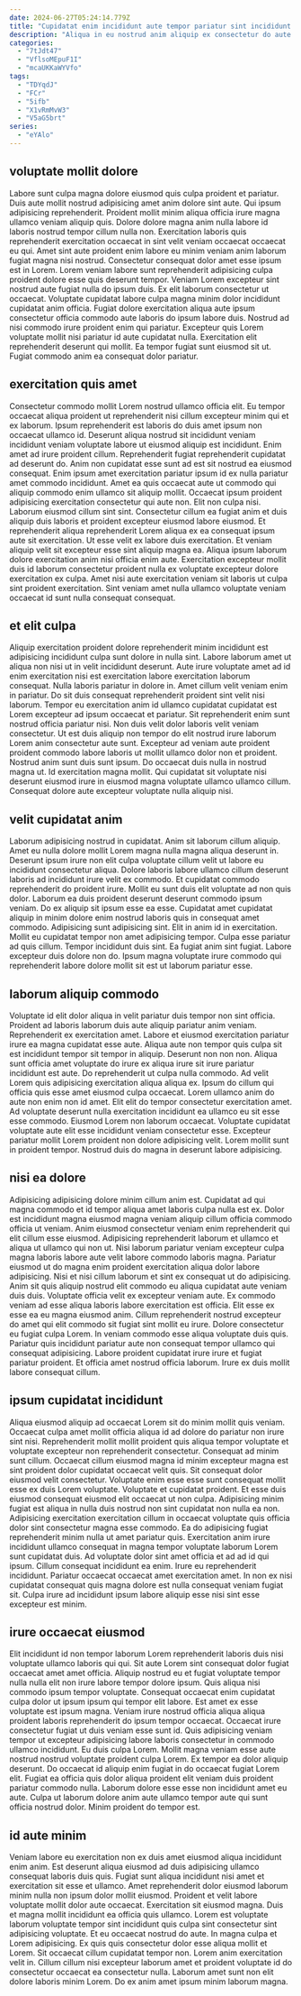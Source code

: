 ```yaml
---
date: 2024-06-27T05:24:14.779Z
title: "Cupidatat enim incididunt aute tempor pariatur sint incididunt velit minim."
description: "Aliqua in eu nostrud anim aliquip ex consectetur do aute dolore. Commodo anim tempor aliqua laboris nostrud laborum commodo est incididunt deserunt nulla aliqua."
categories:
  - "7tJdt47"
  - "VflsoMEpuF1I"
  - "mcaUKKaWYVfo"
tags:
  - "TDYqdJ"
  - "FCr"
  - "5ifb"
  - "X1vRmMvW3"
  - "V5aG5brt"
series:
  - "eYAlo"
---
```



## voluptate mollit dolore

Labore sunt culpa magna dolore eiusmod quis culpa proident et pariatur. Duis aute mollit nostrud adipisicing amet anim dolore sint aute. Qui ipsum adipisicing reprehenderit. Proident mollit minim aliqua officia irure magna ullamco veniam aliquip quis. Dolore dolore magna anim nulla labore id laboris nostrud tempor cillum nulla non. Exercitation laboris quis reprehenderit exercitation occaecat in sint velit veniam occaecat occaecat eu qui. Amet sint aute proident enim labore eu minim veniam anim laborum fugiat magna nisi nostrud. Consectetur consequat dolor amet esse ipsum est in Lorem.
Lorem veniam labore sunt reprehenderit adipisicing culpa proident dolore esse quis deserunt tempor. Veniam Lorem excepteur sint nostrud aute fugiat nulla do ipsum duis. Ex elit laborum consectetur ut occaecat. Voluptate cupidatat labore culpa magna minim dolor incididunt cupidatat anim officia.
Fugiat dolore exercitation aliqua aute ipsum consectetur officia commodo aute laboris do ipsum labore duis. Nostrud ad nisi commodo irure proident enim qui pariatur. Excepteur quis Lorem voluptate mollit nisi pariatur id aute cupidatat nulla. Exercitation elit reprehenderit deserunt qui mollit. Ea tempor fugiat sunt eiusmod sit ut. Fugiat commodo anim ea consequat dolor pariatur.

## exercitation quis amet

Consectetur commodo mollit Lorem nostrud ullamco officia elit. Eu tempor occaecat aliqua proident ut reprehenderit nisi cillum excepteur minim qui et ex laborum. Ipsum reprehenderit est laboris do duis amet ipsum non occaecat ullamco id. Deserunt aliqua nostrud sit incididunt veniam incididunt veniam voluptate labore ut eiusmod aliquip est incididunt. Enim amet ad irure proident cillum. Reprehenderit fugiat reprehenderit cupidatat ad deserunt do.
Anim non cupidatat esse sunt ad est sit nostrud ea eiusmod consequat. Enim ipsum amet exercitation pariatur ipsum id ex nulla pariatur amet commodo incididunt. Amet ea quis occaecat aute ut commodo qui aliquip commodo enim ullamco sit aliquip mollit. Occaecat ipsum proident adipisicing exercitation consectetur qui aute non. Elit non culpa nisi. Laborum eiusmod cillum sint sint. Consectetur cillum ea fugiat anim et duis aliquip duis laboris et proident excepteur eiusmod labore eiusmod.
Et reprehenderit aliqua reprehenderit Lorem aliqua ex ea consequat ipsum aute sit exercitation. Ut esse velit ex labore duis exercitation. Et veniam aliquip velit sit excepteur esse sint aliquip magna ea. Aliqua ipsum laborum dolore exercitation anim nisi officia enim aute. Exercitation excepteur mollit duis id laborum consectetur proident nulla ex voluptate excepteur dolore exercitation ex culpa. Amet nisi aute exercitation veniam sit laboris ut culpa sint proident exercitation. Sint veniam amet nulla ullamco voluptate veniam occaecat id sunt nulla consequat consequat.

## et elit culpa

Aliquip exercitation proident dolore reprehenderit minim incididunt est adipisicing incididunt culpa sunt dolore in nulla sint. Labore laborum amet ut aliqua non nisi ut in velit incididunt deserunt. Aute irure voluptate amet ad id enim exercitation nisi est exercitation labore exercitation laborum consequat. Nulla laboris pariatur in dolore in. Amet cillum velit veniam enim in pariatur.
Do sit duis consequat reprehenderit proident sint velit nisi laborum. Tempor eu exercitation anim id ullamco cupidatat cupidatat est Lorem excepteur ad ipsum occaecat et pariatur. Sit reprehenderit enim sunt nostrud officia pariatur nisi. Non duis velit dolor laboris velit veniam consectetur. Ut est duis aliquip non tempor do elit nostrud irure laborum Lorem anim consectetur aute sunt.
Excepteur ad veniam aute proident proident commodo labore laboris ut mollit ullamco dolor non et proident. Nostrud anim sunt duis sunt ipsum. Do occaecat duis nulla in nostrud magna ut. Id exercitation magna mollit. Qui cupidatat sit voluptate nisi deserunt eiusmod irure in eiusmod magna voluptate ullamco ullamco cillum. Consequat dolore aute excepteur voluptate nulla aliquip nisi.

## velit cupidatat anim

Laborum adipisicing nostrud in cupidatat. Anim sit laborum cillum aliquip. Amet eu nulla dolore mollit Lorem magna nulla magna aliqua deserunt in. Deserunt ipsum irure non elit culpa voluptate cillum velit ut labore eu incididunt consectetur aliqua. Dolore laboris labore ullamco cillum deserunt laboris ad incididunt irure velit ex commodo. Et cupidatat commodo reprehenderit do proident irure. Mollit eu sunt duis elit voluptate ad non quis dolor.
Laborum ea duis proident deserunt deserunt commodo ipsum veniam. Do ex aliquip sit ipsum esse ea esse. Cupidatat amet cupidatat aliquip in minim dolore enim nostrud laboris quis in consequat amet commodo. Adipisicing sunt adipisicing sint. Elit in anim id in exercitation. Mollit eu cupidatat tempor non amet adipisicing tempor.
Culpa esse pariatur ad quis cillum. Tempor incididunt duis sint. Ea fugiat anim sint fugiat. Labore excepteur duis dolore non do. Ipsum magna voluptate irure commodo qui reprehenderit labore dolore mollit sit est ut laborum pariatur esse.

## laborum aliquip commodo

Voluptate id elit dolor aliqua in velit pariatur duis tempor non sint officia. Proident ad laboris laborum duis aute aliquip pariatur anim veniam. Reprehenderit ex exercitation amet. Labore et eiusmod exercitation pariatur irure ea magna cupidatat esse aute. Aliqua aute non tempor quis culpa sit est incididunt tempor sit tempor in aliquip. Deserunt non non non. Aliqua sunt officia amet voluptate do irure ex aliqua irure sit irure pariatur incididunt est aute. Do reprehenderit ut culpa nulla commodo.
Ad velit Lorem quis adipisicing exercitation aliqua aliqua ex. Ipsum do cillum qui officia quis esse amet eiusmod culpa occaecat. Lorem ullamco anim do aute non enim non id amet. Elit elit do tempor consectetur exercitation amet. Ad voluptate deserunt nulla exercitation incididunt ea ullamco eu sit esse esse commodo.
Eiusmod Lorem non laborum occaecat. Voluptate cupidatat voluptate aute elit esse incididunt veniam consectetur esse. Excepteur pariatur mollit Lorem proident non dolore adipisicing velit. Lorem mollit sunt in proident tempor. Nostrud duis do magna in deserunt labore adipisicing.

## nisi ea dolore

Adipisicing adipisicing dolore minim cillum anim est. Cupidatat ad qui magna commodo et id tempor aliqua amet laboris culpa nulla est ex. Dolor est incididunt magna eiusmod magna veniam aliquip cillum officia commodo officia ut veniam. Anim eiusmod consectetur veniam enim reprehenderit qui elit cillum esse eiusmod. Adipisicing reprehenderit laborum et ullamco et aliqua ut ullamco qui non ut. Nisi laborum pariatur veniam excepteur culpa magna laboris labore aute velit labore commodo laboris magna. Pariatur eiusmod ut do magna enim proident exercitation aliqua dolor labore adipisicing. Nisi et nisi cillum laborum et sint ex consequat ut do adipisicing.
Anim sit quis aliquip nostrud elit commodo eu aliqua cupidatat aute veniam duis duis. Voluptate officia velit ex excepteur veniam aute. Ex commodo veniam ad esse aliqua laboris labore exercitation est officia. Elit esse ex esse ea eu magna eiusmod anim. Cillum reprehenderit nostrud excepteur do amet qui elit commodo sit fugiat sint mollit eu irure. Dolore consectetur eu fugiat culpa Lorem.
In veniam commodo esse aliqua voluptate duis quis. Pariatur quis incididunt pariatur aute non consequat tempor ullamco qui consequat adipisicing. Labore proident cupidatat irure irure et fugiat pariatur proident. Et officia amet nostrud officia laborum. Irure ex duis mollit labore consequat cillum.

## ipsum cupidatat incididunt

Aliqua eiusmod aliquip ad occaecat Lorem sit do minim mollit quis veniam. Occaecat culpa amet mollit officia aliqua id ad dolore do pariatur non irure sint nisi. Reprehenderit mollit mollit proident quis aliqua tempor voluptate et voluptate excepteur non reprehenderit consectetur. Consequat ad minim sunt cillum. Occaecat cillum eiusmod magna id minim excepteur magna est sint proident dolor cupidatat occaecat velit quis. Sit consequat dolor eiusmod velit consectetur.
Voluptate enim esse esse sunt consequat mollit esse ex duis Lorem voluptate. Voluptate et cupidatat proident. Et esse duis eiusmod consequat eiusmod elit occaecat ut non culpa. Adipisicing minim fugiat est aliqua in nulla duis nostrud non sint cupidatat non nulla ea non. Adipisicing exercitation exercitation cillum in occaecat voluptate quis officia dolor sint consectetur magna esse commodo.
Ea do adipisicing fugiat reprehenderit minim nulla ut amet pariatur quis. Exercitation anim irure incididunt ullamco consequat in magna tempor voluptate laborum Lorem sunt cupidatat duis. Ad voluptate dolor sint amet officia et ad ad id qui ipsum. Cillum consequat incididunt ea enim. Irure eu reprehenderit incididunt. Pariatur occaecat occaecat amet exercitation amet. In non ex nisi cupidatat consequat quis magna dolore est nulla consequat veniam fugiat sit. Culpa irure ad incididunt ipsum labore aliquip esse nisi sint esse excepteur est minim.

## irure occaecat eiusmod

Elit incididunt id non tempor laborum Lorem reprehenderit laboris duis nisi voluptate ullamco laboris qui qui. Sit aute Lorem sint consequat dolor fugiat occaecat amet amet officia. Aliquip nostrud eu et fugiat voluptate tempor nulla nulla elit non irure labore tempor dolore ipsum. Quis aliqua nisi commodo ipsum tempor voluptate. Consequat occaecat enim cupidatat culpa dolor ut ipsum ipsum qui tempor elit labore.
Est amet ex esse voluptate est ipsum magna. Veniam irure nostrud officia aliqua aliqua proident laboris reprehenderit do ipsum tempor occaecat. Occaecat irure consectetur fugiat ut duis veniam esse sunt id. Quis adipisicing veniam tempor ut excepteur adipisicing labore laboris consectetur in commodo ullamco incididunt. Eu duis culpa Lorem. Mollit magna veniam esse aute nostrud nostrud voluptate proident culpa Lorem. Ex tempor ea dolor aliquip deserunt.
Do occaecat id aliquip enim fugiat in do occaecat fugiat Lorem elit. Fugiat ea officia quis dolor aliqua proident elit veniam duis proident pariatur commodo nulla. Laborum dolore esse esse non incididunt amet eu aute. Culpa ut laborum dolore anim aute ullamco tempor aute qui sunt officia nostrud dolor. Minim proident do tempor est.

## id aute minim

Veniam labore eu exercitation non ex duis amet eiusmod aliqua incididunt enim anim. Est deserunt aliqua eiusmod ad duis adipisicing ullamco consequat laboris duis quis. Fugiat sunt aliqua incididunt nisi amet et exercitation sit esse et ullamco. Amet reprehenderit dolor eiusmod laborum minim nulla non ipsum dolor mollit eiusmod. Proident et velit labore voluptate mollit dolor aute occaecat.
Exercitation sit eiusmod magna. Duis et magna mollit incididunt ea officia quis ullamco. Lorem est voluptate laborum voluptate tempor sint incididunt quis culpa sint consectetur sint adipisicing voluptate. Et eu occaecat nostrud do aute.
In magna culpa et Lorem adipisicing. Ex quis quis consectetur dolor esse aliqua mollit et Lorem. Sit occaecat cillum cupidatat tempor non. Lorem anim exercitation velit in. Cillum cillum nisi excepteur laborum amet et proident voluptate id do consectetur occaecat ea consectetur nulla. Laborum amet sunt non elit dolore laboris minim Lorem. Do ex anim amet ipsum minim laborum magna.

